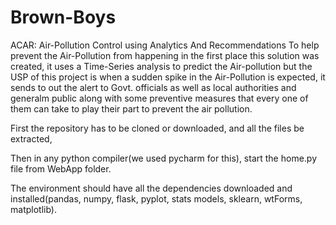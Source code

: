 # Brown-Boys

ACAR: Air-Pollution Control using Analytics And Recommendations
To help prevent the Air-Pollution from happening in the first place this solution was created, it uses a Time-Series analysis to predict the Air-pollution but the USP of this project is when a sudden spike in the Air-Pollution is expected, it sends to out the alert to Govt. officials as well as local authorities and generalm public along with some preventive measures that every one of them can take to play their part to prevent the air pollution.





First the repository has to be cloned or downloaded, and all the files be extracted,

Then in any python compiler(we used pycharm for this), start the home.py file from WebApp folder.

The environment should have all the dependencies downloaded and installed(pandas, numpy, flask, pyplot, stats models, sklearn, wtForms, matplotlib).
